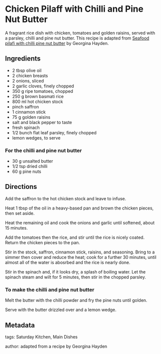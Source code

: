 # Chicken Pilaff with Chilli and Pine Nut Butter

A fragrant rice dish with chicken, tomatoes and golden raisins, served with a parsley, chilli and pine nut butter. This recipe is adapted from [Seafood pilafi with chilli pine nut butter](https://www.bbc.co.uk/food/recipes/seafood_pilafi_with_70058) by Georgina Hayden.

## Ingredients

 * 2 tbsp olive oil
 * 2 chicken breasts
 * 2 onions, sliced
 * 2 garlic cloves, finely chopped
 * 350 g ripe tomatoes, chopped
 * 250 g brown basmati rice
 * 800 ml hot chicken stock
 * pinch saffron
 * 1 cinnamon stick
 * 75 g golden raisins
 * salt and black pepper to taste
 * fresh spinach
 * 1/2 bunch flat leaf parsley, finely chopped
 * lemon wedges, to serve
 
### For the chilli and pine nut butter

 * 30 g unsalted butter
 * 1/2 tsp dried chilli
 * 60 g pine nuts

## Directions

Add the saffron to the hot chicken stock and leave to infuse.

Heat 1 tbsp of the oil in a heavy-based pan and brown the chicken pieces, then set aside.

Heat the remaining oil and cook the onions and garlic until softened, about 15 minutes.

Add the tomatoes then the rice, and stir until the rice is nicely coated. Return the chicken pieces to the pan.

Stir in the stock, saffron, cinnamon stick, raisins, and seasoning. Bring to a simmer then cover and reduce the heat; cook for a further 30 minutes, until almost all of the water is abosrbed and the rice is nearly done.

Stir in the spinach and, if it looks dry, a splash of boiling water. Let the spinach steam and wilt for 5 minutes, then stir in the chopped parsley.

### To make the chilli and pine nut butter

Melt the butter with the chilli powder and fry the pine nuts until golden.

Serve with the butter drizzled over and a lemon wedge.

## Metadata

tags: Saturday Kitchen, Main Dishes

author: adapted from a recipe by Georgina Hayden
